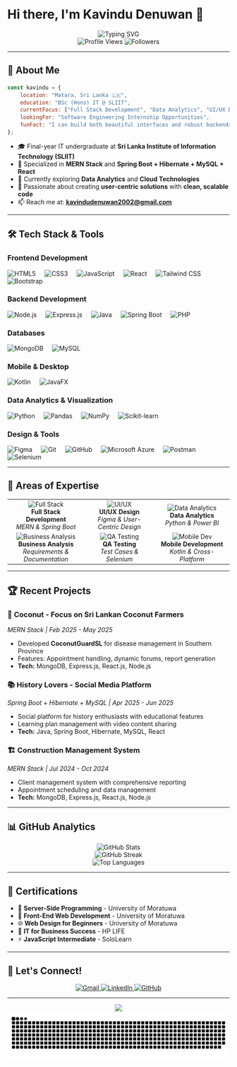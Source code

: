 # Hi there, I'm Kavindu Denuwan 👋

<div align="center">
  <img src="https://readme-typing-svg.herokuapp.com?font=Fira+Code&size=22&duration=3000&pause=1000&color=00D4FF&center=true&vCenter=true&width=600&lines=Full+Stack+Developer;UI%2FUX+Designer;Data+Analyst;Business+Analyst;QA+Engineer;Always+Learning+New+Things!" alt="Typing SVG" />
</div>

<div align="center">
  <img src="https://komarev.com/ghpvc/?username=PMKDenuwan&color=blueviolet&style=flat-square&label=Profile+Views" alt="Profile Views" />
  <img src="https://img.shields.io/github/followers/PMKDenuwan?style=flat-square&color=blue" alt="Followers" />
</div>

---

## 🚀 About Me

```javascript
const kavindu = {
    location: "Matara, Sri Lanka 🇱🇰",
    education: "BSc (Hons) IT @ SLIIT",
    currentFocus: ["Full Stack Development", "Data Analytics", "UI/UX Design"],
    lookingFor: "Software Engineering Internship Opportunities",
    funFact: "I can build both beautiful interfaces and robust backends! 🎨⚙️"
};
```

- 🎓 Final-year IT undergraduate at **Sri Lanka Institute of Information Technology (SLIIT)**
- 💼 Specialized in **MERN Stack** and **Spring Boot + Hibernate + MySQL + React**
- 🌱 Currently exploring **Data Analytics** and **Cloud Technologies**
- 🎯 Passionate about creating **user-centric solutions** with **clean, scalable code**
- 📫 Reach me at: **kavindudenuwan2002@gmail.com**

---

## 🛠️ Tech Stack & Tools

### **Frontend Development**
<div align="left">
  <img src="https://cdn.jsdelivr.net/gh/devicons/devicon/icons/html5/html5-original.svg" height="40" alt="HTML5" />
  <img width="12" />
  <img src="https://cdn.jsdelivr.net/gh/devicons/devicon/icons/css3/css3-original.svg" height="40" alt="CSS3" />
  <img width="12" />
  <img src="https://cdn.jsdelivr.net/gh/devicons/devicon/icons/javascript/javascript-original.svg" height="40" alt="JavaScript" />
  <img width="12" />
  <img src="https://cdn.jsdelivr.net/gh/devicons/devicon/icons/react/react-original.svg" height="40" alt="React" />
  <img width="12" />
  <img src="https://cdn.jsdelivr.net/gh/devicons/devicon/icons/tailwindcss/tailwindcss-plain.svg" height="40" alt="Tailwind CSS" />
  <img width="12" />
  <img src="https://cdn.jsdelivr.net/gh/devicons/devicon/icons/bootstrap/bootstrap-original.svg" height="40" alt="Bootstrap" />
</div>

### **Backend Development**
<div align="left">
  <img src="https://cdn.jsdelivr.net/gh/devicons/devicon/icons/nodejs/nodejs-original.svg" height="40" alt="Node.js" />
  <img width="12" />
  <img src="https://cdn.jsdelivr.net/gh/devicons/devicon/icons/express/express-original.svg" height="40" alt="Express.js" />
  <img width="12" />
  <img src="https://cdn.jsdelivr.net/gh/devicons/devicon/icons/java/java-original.svg" height="40" alt="Java" />
  <img width="12" />
  <img src="https://cdn.jsdelivr.net/gh/devicons/devicon/icons/spring/spring-original.svg" height="40" alt="Spring Boot" />
  <img width="12" />
  <img src="https://cdn.jsdelivr.net/gh/devicons/devicon/icons/php/php-original.svg" height="40" alt="PHP" />
</div>

### **Databases**
<div align="left">
  <img src="https://cdn.jsdelivr.net/gh/devicons/devicon/icons/mongodb/mongodb-original.svg" height="40" alt="MongoDB" />
  <img width="12" />
  <img src="https://cdn.jsdelivr.net/gh/devicons/devicon/icons/mysql/mysql-original.svg" height="40" alt="MySQL" />
</div>

### **Mobile & Desktop**
<div align="left">
  <img src="https://cdn.jsdelivr.net/gh/devicons/devicon/icons/kotlin/kotlin-original.svg" height="40" alt="Kotlin" />
  <img width="12" />
  <img src="https://cdn.jsdelivr.net/gh/devicons/devicon/icons/java/java-original.svg" height="40" alt="JavaFX" />
</div>

### **Data Analytics & Visualization**
<div align="left">
  <img src="https://cdn.jsdelivr.net/gh/devicons/devicon/icons/python/python-original.svg" height="40" alt="Python" />
  <img width="12" />
  <img src="https://cdn.jsdelivr.net/gh/devicons/devicon/icons/pandas/pandas-original.svg" height="40" alt="Pandas" />
  <img width="12" />
  <img src="https://cdn.jsdelivr.net/gh/devicons/devicon/icons/numpy/numpy-original.svg" height="40" alt="NumPy" />
  <img width="12" />
  <img src="https://upload.wikimedia.org/wikipedia/commons/0/05/Scikit_learn_logo_small.svg" height="40" alt="Scikit-learn" />
</div>

### **Design & Tools**
<div align="left">
  <img src="https://cdn.jsdelivr.net/gh/devicons/devicon/icons/figma/figma-original.svg" height="40" alt="Figma" />
  <img width="12" />
  <img src="https://cdn.jsdelivr.net/gh/devicons/devicon/icons/git/git-original.svg" height="40" alt="Git" />
  <img width="12" />
  <img src="https://cdn.jsdelivr.net/gh/devicons/devicon/icons/github/github-original.svg" height="40" alt="GitHub" />
  <img width="12" />
  <img src="https://cdn.jsdelivr.net/gh/devicons/devicon/icons/azure/azure-original.svg" height="40" alt="Microsoft Azure" />
  <img width="12" />
  <img src="https://static-00.iconduck.com/assets.00/postman-icon-497x512-beb7sy75.png" height="40" alt="Postman" />
  <img width="12" />
  <img src="https://cdn.jsdelivr.net/gh/devicons/devicon/icons/selenium/selenium-original.svg" height="40" alt="Selenium" />
</div>

---

## 🎯 Areas of Expertise

<div align="center">
  <table>
    <tr>
      <td align="center" width="200px">
        <img src="https://cdn-icons-png.flaticon.com/512/1055/1055672.png" width="50" height="50" alt="Full Stack" />
        <br><strong>Full Stack Development</strong>
        <br><em>MERN & Spring Boot</em>
      </td>
      <td align="center" width="200px">
        <img src="https://cdn-icons-png.flaticon.com/512/1055/1055645.png" width="50" height="50" alt="UI/UX" />
        <br><strong>UI/UX Design</strong>
        <br><em>Figma & User-Centric Design</em>
      </td>
      <td align="center" width="200px">
        <img src="https://cdn-icons-png.flaticon.com/512/2721/2721297.png" width="50" height="50" alt="Data Analytics" />
        <br><strong>Data Analytics</strong>
        <br><em>Python & Power BI</em>
      </td>
    </tr>
    <tr>
      <td align="center" width="200px">
        <img src="https://cdn-icons-png.flaticon.com/512/1055/1055687.png" width="50" height="50" alt="Business Analysis" />
        <br><strong>Business Analysis</strong>
        <br><em>Requirements & Documentation</em>
      </td>
      <td align="center" width="200px">
        <img src="https://cdn-icons-png.flaticon.com/512/1055/1055646.png" width="50" height="50" alt="QA Testing" />
        <br><strong>QA Testing</strong>
        <br><em>Test Cases & Selenium</em>
      </td>
      <td align="center" width="200px">
        <img src="https://cdn-icons-png.flaticon.com/512/1055/1055683.png" width="50" height="50" alt="Mobile Dev" />
        <br><strong>Mobile Development</strong>
        <br><em>Kotlin & Cross-Platform</em>
      </td>
    </tr>
  </table>
</div>

---

## 🏆 Recent Projects

### 🥥 **Coconut - Focus on Sri Lankan Coconut Farmers** 
*MERN Stack | Feb 2025 - May 2025*
- Developed **CoconutGuardSL** for disease management in Southern Province
- Features: Appointment handling, dynamic forums, report generation
- **Tech:** MongoDB, Express.js, React.js, Node.js

### 📚 **History Lovers - Social Media Platform**
*Spring Boot + Hibernate + MySQL | Apr 2025 - Jun 2025*
- Social platform for history enthusiasts with educational features
- Learning plan management with video content sharing
- **Tech:** Java, Spring Boot, Hibernate, MySQL, React

### 🏗️ **Construction Management System**
*MERN Stack | Jul 2024 - Oct 2024*
- Client management system with comprehensive reporting
- Appointment scheduling and data management
- **Tech:** MongoDB, Express.js, React.js, Node.js

---

## 📊 GitHub Analytics

<div align="center">
  <img src="https://github-readme-stats.vercel.app/api?username=PMKDenuwan&show_icons=true&theme=tokyonight&hide_border=true&bg_color=0D1117" alt="GitHub Stats" />
</div>

<div align="center">
  <img src="https://github-readme-streak-stats.herokuapp.com/?user=PMKDenuwan&theme=tokyonight&hide_border=true&background=0D1117" alt="GitHub Streak" />
</div>

<div align="center">
  <img src="https://github-readme-stats.vercel.app/api/top-langs/?username=PMKDenuwan&layout=compact&theme=tokyonight&hide_border=true&bg_color=0D1117" alt="Top Languages" />
</div>

---

## 🏅 Certifications

- 🎯 **Server-Side Programming** - University of Moratuwa
- 🎨 **Front-End Web Development** - University of Moratuwa  
- 🌐 **Web Design for Beginners** - University of Moratuwa
- 💼 **IT for Business Success** - HP LIFE
- ⚡ **JavaScript Intermediate** - SoloLearn

---

## 🤝 Let's Connect!

<div align="center">
  <a href="mailto:kavindudenuwan2002@gmail.com">
    <img src="https://img.shields.io/badge/Gmail-D14836?style=for-the-badge&logo=gmail&logoColor=white" alt="Gmail" />
  </a>
  <a href="https://linkedin.com/in/kavindu-denuwan-21a876338">
    <img src="https://img.shields.io/badge/LinkedIn-0077B5?style=for-the-badge&logo=linkedin&logoColor=white" alt="LinkedIn" />
  </a>
  <a href="https://github.com/PMKDenuwan">
    <img src="https://img.shields.io/badge/GitHub-100000?style=for-the-badge&logo=github&logoColor=white" alt="GitHub" />
  </a>
</div>

---

<div align="center">
  <img src="https://capsule-render.vercel.app/api?type=waving&color=gradient&height=100&section=footer&text=Thanks%20for%20visiting!&fontSize=16&fontColor=fff&animation=twinkling" />
</div>

<!-- Snake Animation -->
<div align="center">
  <img src="https://raw.githubusercontent.com/platane/snk/output/github-contribution-grid-snake-dark.svg" alt="Snake Animation" />
</div>
